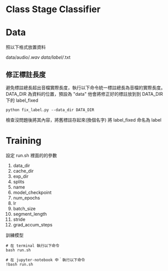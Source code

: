 # Class Stage Classifier

# Data
照以下格式放置資料

data/audio/*.wav
data/label/*.txt

## 修正標註長度
避免標註總長超出音檔實際長度，執行以下命令統一標註總長為音檔的實際長度。
DATA_DIR 為資料的位置，預設為 "data"
他會將修正好的標註放到到 DATA_DIR 下的 label_fixed
```
python fix_label.py --data_dir DATA_DIR
```
檢查沒問題後將其內容，將舊標註存起來(換個名字)
將 label_fixed 命名為 label

# Training
設定 run.sh 裡面的的參數
1. data_dir
2. cache_dir
3. exp_dir
4. splits
5. name
6. model_checkpoint
7. num_epochs
8. lr
9. batch_size
10. segment_length
11. stride
12. grad_accum_steps

訓練模型
```
# 在 terminal 執行以下命令
bash run.sh

# 在 jupyter-notebook 中｀執行以下命令
!bash run.sh
```